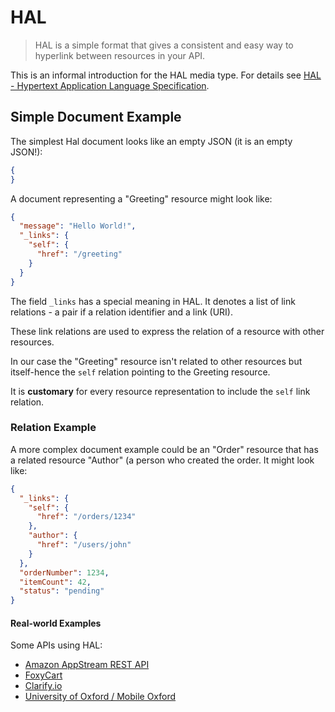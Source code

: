 # HAL
> HAL is a simple format that gives a consistent and easy way to hyperlink between resources in your API.

This is an informal introduction for the HAL media type. For details see [HAL - Hypertext Application Language Specification](http://stateless.co/hal_specification.html).

## Simple Document Example
The simplest Hal document looks like an empty JSON (it is an empty JSON!):

```json
{
}
```

A document representing a "Greeting" resource might look like:

```json
{
  "message": "Hello World!",
  "_links": {
    "self": {
      "href": "/greeting"
    }
  }
}
```
The field `_links` has a special meaning in HAL. It denotes a list of link relations - a pair if a relation identifier and a link (URI). 

These link relations are used to express the relation of a resource with other resources.

In our case the "Greeting" resource isn't related to other resources but itself-hence the `self` relation pointing to the Greeting resource. 

It is **customary** for every resource representation to include the `self` link relation. 

### Relation Example
A more complex document example could be an "Order" resource that has a related resource "Author" (a person who created the order. It might look like:

```json
{
  "_links": {
    "self": {
      "href": "/orders/1234"
    },
    "author": {
      "href": "/users/john"
    }
  },
  "orderNumber": 1234,
  "itemCount": 42,
  "status": "pending"
}
```


#### Real-world Examples

Some APIs using HAL:

- [Amazon AppStream REST API](http://docs.aws.amazon.com/appstream/latest/developerguide/appstream-api-rest.html)
- [FoxyCart](https://wiki.foxycart.com/v/2.0/start)
- [Clarify.io](http://docs.clarify.io/overview/)
- [University of Oxford / Mobile Oxford](http://api.m.ox.ac.uk/browser/#/)